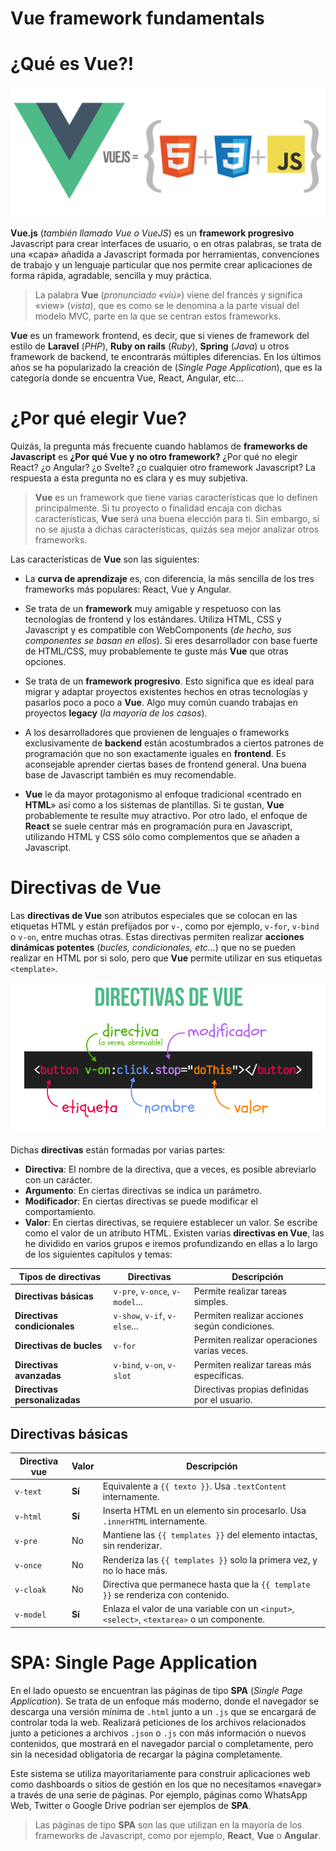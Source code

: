 # Vue framework fundamentals
# ¿Qué es Vue?!
![Vue el framework para hacer frontend](00-Documents/vuejs.png)

**Vue.js**  (_también llamado Vue o VueJS_) es un  **framework progresivo**  Javascript para crear interfaces de usuario, o en otras palabras, se trata de una «capa» añadida a Javascript formada por herramientas, convenciones de trabajo y un lenguaje particular que nos permite crear aplicaciones de forma rápida, agradable, sencilla y muy práctica.

> La palabra  **Vue**  (_pronunciado «viú»_) viene del francés y significa «view» (_vista_), que es como se le denomina a la parte visual del modelo MVC, parte en la que se centran estos frameworks.

**Vue**  es un framework frontend, es decir, que si vienes de framework del estilo de  **Laravel**  (_PHP_),  **Ruby on rails**  (_Ruby_),  **Spring**  (_Java_) u otros framework de backend, te encontrarás múltiples diferencias. En los últimos años se ha popularizado la creación de   (_Single Page Application_), que es la categoría donde se encuentra Vue, React, Angular, etc...



# ¿Por qué elegir Vue?

Quizás, la pregunta más frecuente cuando hablamos de  **frameworks de Javascript**  es  **¿Por qué Vue y no otro framework?**  ¿Por qué no elegir React? ¿o Angular? ¿o Svelte? ¿o cualquier otro framework Javascript? La respuesta a esta pregunta no es clara y es muy subjetiva.

> **Vue**  es un framework que tiene varias características que lo definen principalmente. Si tu proyecto o finalidad encaja con dichas características,  **Vue**  será una buena elección para ti. Sin embargo, si no se ajusta a dichas características, quizás sea mejor analizar otros frameworks.

Las características de  **Vue**  son las siguientes:

-   La  **curva de aprendizaje**  es, con diferencia, la más sencilla de los tres frameworks más populares: React, Vue y Angular.
    
-   Se trata de un  **framework**  muy amigable y respetuoso con las tecnologías de frontend y los estándares. Utiliza HTML, CSS y Javascript y es compatible con WebComponents (_de hecho, sus componentes se basan en ellos_). Si eres desarrollador con base fuerte de HTML/CSS, muy probablemente te guste más  **Vue**  que otras opciones.
    
-   Se trata de un  **framework progresivo**. Esto significa que es ideal para migrar y adaptar proyectos existentes hechos en otras tecnologías y pasarlos poco a poco a  **Vue**. Algo muy común cuando trabajas en proyectos  **legacy**  (_la mayoría de los casos_).
    
-   A los desarrolladores que provienen de lenguajes o frameworks exclusivamente de  **backend**  están acostumbrados a ciertos patrones de programación que no son exactamente iguales en  **frontend**. Es aconsejable aprender ciertas bases de frontend general. Una buena base de Javascript también es muy recomendable.
    
-   **Vue**  le da mayor protagonismo al enfoque tradicional «centrado en  **HTML**» así como a los sistemas de plantillas. Si te gustan,  **Vue**  probablemente te resulte muy atractivo. Por otro lado, el enfoque de  **React**  se suele centrar más en programación pura en Javascript, utilizando HTML y CSS sólo como complementos que se añaden a Javascript.

# Directivas de Vue

Las  **directivas de Vue**  son atributos especiales que se colocan en las etiquetas HTML y están prefijados por  `v-`, como por ejemplo,  `v-for`,  `v-bind`  o  `v-on`, entre muchas otras. Estas directivas permiten realizar  **acciones dinámicas potentes**  (_bucles, condicionales, etc..._) que no se pueden realizar en HTML por si solo, pero que  **Vue**  permite utilizar en sus etiquetas  `<template>`.

![directivas](00-Documents/directivas.png)

Dichas  **directivas**  están formadas por varias partes:

-   **Directiva**: El nombre de la directiva, que a veces, es posible abreviarlo con un carácter.
-   **Argumento**: En ciertas directivas se indica un parámetro.
-   **Modificador**: En ciertas directivas se puede modificar el comportamiento.
-   **Valor**: En ciertas directivas, se requiere establecer un valor. Se escribe como el valor de un atributo HTML.
Existen varias  **directivas en Vue**, las he dividido en varios grupos e iremos profundizando en ellas a lo largo de los siguientes capítulos y temas:



|  Tipos de directivas  | Directivas | Descripción|
|--|--|--|
| **Directivas básicas** | `v-pre`,  `v-once`,  `v-model`... |Permite realizar tareas simples.|
|**Directivas condicionales**|`v-show`,  `v-if`,  `v-else`...|Permiten realizar acciones según condiciones.
|**Directivas de bucles**|`v-for`|Permiten realizar operaciones varias veces.
|**Directivas avanzadas**|`v-bind`,  `v-on`,  `v-slot`|Permiten realizar tareas más específicas.
|**Directivas personalizadas**||Directivas propias definidas por el usuario.

## Directivas básicas
| Directiva vue | Valor | Descripción|
|--|--|--|
|`v-text`|**Sí**|Equivalente a  `{{ texto }}`. Usa  `.textContent`  internamente.
|`v-html`|**Sí**|Inserta HTML en un elemento sin procesarlo. Usa  `.innerHTML`  internamente.
|`v-pre`|No|Mantiene las  `{{ templates }}`  del elemento intactas, sin renderizar.
|`v-once`|No|Renderiza las  `{{ templates }}`  solo la primera vez, y no lo hace más.
|`v-cloak`|No|Directiva que permanece hasta que la  `{{ template }}`  se renderiza con contenido.
|`v-model`|**Sí**|Enlaza el valor de una variable con un  `<input>`,  `<select>`,  `<textarea>`  o un componente.

# SPA: Single Page Application

En el lado opuesto se encuentran las páginas de tipo  **SPA**  (_Single Page Application_). Se trata de un enfoque más moderno, donde el navegador se descarga una versión mínima de  `.html`  junto a un  `.js`  que se encargará de controlar toda la web. Realizará peticiones de los archivos relacionados junto a peticiones a archivos  `.json`  o  `.js`  con más información o nuevos contenidos, que mostrará en el navegador parcial o completamente, pero sin la necesidad obligatoria de recargar la página completamente.

Este sistema se utiliza mayoritariamente para construir aplicaciones web como dashboards o sitios de gestión en los que no necesitamos «navegar» a través de una serie de páginas. Por ejemplo, páginas como WhatsApp Web, Twitter o Google Drive podrían ser ejemplos de  **SPA**.

> Las páginas de tipo  **SPA**  son las que utilizan en la mayoría de los frameworks de Javascript, como por ejemplo,  **React**,  **Vue**  o  **Angular**.





